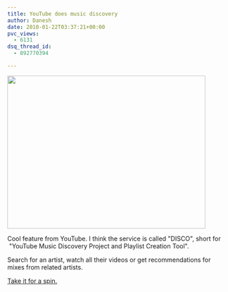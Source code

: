 ```yaml
---
title: YouTube does music discovery
author: Danesh
date: 2010-01-22T03:37:21+00:00
pvc_views:
  - 6131
dsq_thread_id:
  - 892770394

---
```

<img loading="lazy" class="alignnone size-medium wp-image-1976" title="You.Tube.Disco" src="/wp-content/uploads/2010/01/You.Tube_.Disco_-450x347.png" alt="" width="450" height="347" srcset="/wp-content/uploads/2010/01/You.Tube_.Disco_-450x347.png 450w, /wp-content/uploads/2010/01/You.Tube_.Disco_.png 981w" sizes="(max-width: 450px) 100vw, 450px" />

Cool feature from YouTube. I think the service is called "DISCO", short for  "YouTube Music Discovery Project and Playlist Creation Tool".

Search for an artist, watch all their videos or get recommendations for mixes from related artists.

[Take it for a spin.][1]

 [1]: http://www.youtube.com/disco